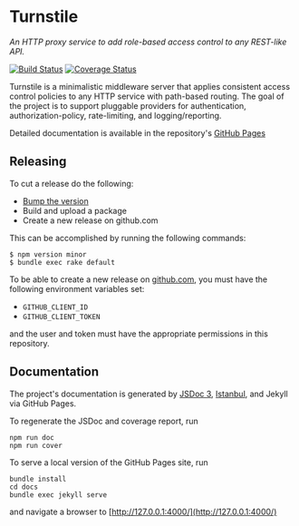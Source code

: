 Turnstile
=========

_An HTTP proxy service to add role-based access control to any REST-like API._

[![Build Status](https://travis-ci.org/rapid7/turnstile.svg?branch=master)](https://travis-ci.org/rapid7/turnstile)
[![Coverage Status](https://coveralls.io/repos/github/rapid7/turnstile/badge.svg?branch=master)](https://coveralls.io/github/rapid7/turnstile?branch=master)

Turnstile is a minimalistic middleware server that applies consistent access control policies to any HTTP service with path-based routing. The goal of the project is to support pluggable providers for authentication, authorization-policy, rate-limiting, and logging/reporting.

Detailed documentation is available in the repository's [GitHub Pages](https://rapid7.github.io/turnstile)

## Releasing

To cut a release do the following:

* [Bump the version][npm-version]
* Build and upload a package
* Create a new release on github.com

This can be accomplished by running the following commands:

```
$ npm version minor
$ bundle exec rake default
```

To be able to create a new release on [github.com], you must have the following environment variables set:

* `GITHUB_CLIENT_ID`
* `GITHUB_CLIENT_TOKEN`

and the user and token must have the appropriate permissions in this repository.

[npm-version]: https://docs.npmjs.com/cli/version
[github.com]: https://www.github.com

## Documentation

The project's documentation is generated by [JSDoc 3](http://usejsdoc.org/), [Istanbul](https://www.npmjs.com/package/istanbul), and Jekyll via GitHub Pages.

To regenerate the JSDoc and coverage report, run

```
npm run doc
npm run cover
```

To serve a local version of the GitHub Pages site, run

```
bundle install
cd docs
bundle exec jekyll serve
```

and navigate a browser to [http://127.0.0.1:4000/](http://127.0.0.1:4000/)

